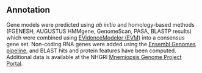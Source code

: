 Annotation
----------

Gene models were predicted using *ab initio* and homology-based methods
(FGENESH, AUGUSTUS HMMgene, GenomeScan, PASA, BLASTP results) which were
combined using [EVidenceModeler
(EVM)](http://evidencemodeler.sourceforge.net/) into a consensus gene
set. Non-coding RNA genes were added using the [Ensembl Genomes
pipeline](https://metazoa.ensembl.org/info/genome/annotation/ncrna.html), and BLAST hits and
protein features have been computed. Additional data is available at the
NHGRI [Mnemiopsis Genome Project
Portal](http://research.nhgri.nih.gov/mnemiopsis/).
